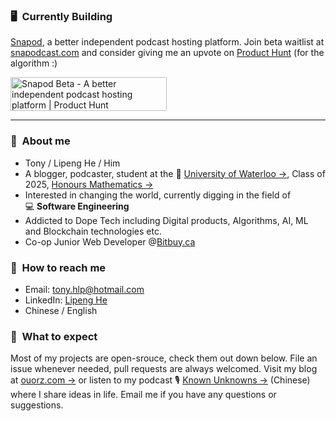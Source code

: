 ### :desktop_computer:&nbsp; Currently Building
[Snapod](https://twitter.com/Snapodcast), a better independent podcast hosting platform. Join beta waitlist at [snapodcast.com](https://www.snapodcast.com) and consider giving me an upvote on [Product Hunt](https://www.producthunt.com/posts/snapod-beta) (for the algorithm :)

<a href="https://www.producthunt.com/posts/snapod-beta?utm_source=badge-featured&utm_medium=badge&utm_souce=badge-snapod-beta" target="_blank"><img src="https://api.producthunt.com/widgets/embed-image/v1/featured.svg?post_id=295290&theme=light" alt="Snapod Beta - A better independent podcast hosting platform | Product Hunt" style="width: 250px; height: 54px;" width="250" height="54" /></a>

---

### :raising_hand:&nbsp; About me
+ Tony / Lipeng He / Him
+ A blogger, podcaster, student at the :school:&nbsp;[University of Waterloo →](https://uwaterloo.ca), Class of 2025, [Honours Mathematics →](https://uwaterloo.ca/future-students/programs/mathematics)
+ Interested in changing the world, currently digging in the field of :computer:&nbsp;**Software Engineering**
+ Addicted to Dope Tech including Digital products, Algorithms, AI, ML and Blockchain technologies etc.
+ Co-op Junior Web Developer @[Bitbuy.ca](https://bitbuy.ca)


### :information_desk_person:&nbsp; How to reach me
+ Email: tony.hlp@hotmail.com
+ LinkedIn: [Lipeng He](https://www.linkedin.com/in/lipenghe)
+ Chinese / English


### :no_good:&nbsp; What to expect
Most of my projects are open-srouce, check them out down below. File an issue whenever needed, pull requests are always welcomed. Visit my blog at [ouorz.com →](https://www.ouorz.com) or listen to my podcast :studio_microphone:&nbsp;[Known Unknowns →](https://kukfm.com) (Chinese) where I share ideas in life. Email me if you have any questions or suggestions.
